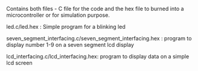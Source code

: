 Contains both files - C file for the code and the hex file to burned into a microcontroller or for simulation purpose.

led.c/led.hex : Simple program for a blinking led

seven_segment_interfacing.c/seven_segment_interfacing.hex : program to display number 1-9 on a seven segment lcd display

lcd_interfacing.c/lcd_interfacing.hex: program to display data on a simple lcd screen
